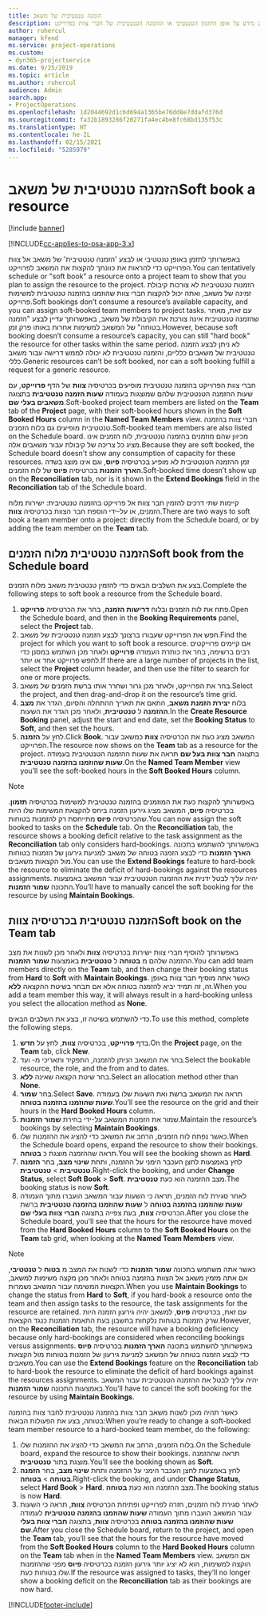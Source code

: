 ```yaml
---
title: הזמנה טנטטיבית של משאב
description: נושא זה מספק מידע על אופן התזמון הטנטטיבי או ההזמנה הטנטטיבית של חברי צוות בפרוייקט.
author: ruhercul
manager: kfend
ms.service: project-operations
ms.custom:
- dyn365-projectservice
ms.date: 9/25/2019
ms.topic: article
ms.author: ruhercul
audience: Admin
search.app:
- ProjectOperations
ms.openlocfilehash: 1d2044692d1c6d694a1365be76dd8e7ddafd376d
ms.sourcegitcommit: fa32b1893286f20271fa4ec4be8fc68bd135f53c
ms.translationtype: HT
ms.contentlocale: he-IL
ms.lasthandoff: 02/15/2021
ms.locfileid: "5285979"
---
```

# <a name="soft-book-a-resource"></a><span data-ttu-id="100ec-103">הזמנה טנטטיבית של משאב</span><span class="sxs-lookup"><span data-stu-id="100ec-103">Soft book a resource</span></span>

[!include [banner](../includes/psa-now-project-operations.md)]

[!INCLUDE[cc-applies-to-psa-app-3.x](../includes/cc-applies-to-psa-app-3x.md)]

<span data-ttu-id="100ec-104">באפשרותך לתזמן באופן טנטטיבי או לבצע 'הזמנה טנטטיבית' של משאב אל צוות הפרוייקט כדי להראות את כוונתך להקצות את המשאב לפרוייקט.</span><span class="sxs-lookup"><span data-stu-id="100ec-104">You can tentatively schedule or "soft book" a resource onto a project team to show that you plan to assign the resource to the project.</span></span> <span data-ttu-id="100ec-105">הזמנות טנטטיביות לא צורכות קיבולת זמינה של משאב, ואתה יכול להקצות חברי צוות שהוזמנו בהזמנה טנטטיבית למשימות פרוייקט.</span><span class="sxs-lookup"><span data-stu-id="100ec-105">Soft bookings don’t consume a resource’s available capacity, and you can assign soft-booked team members to project tasks.</span></span> <span data-ttu-id="100ec-106">עם זאת, מאחר שהזמנה טנטטיבית אינה צורכת את הקיבולת של משאב, באפשרותך עדיין לבצע "הזמנה בטוחה" של המשאב למשימות אחרות באותו פרק זמן.</span><span class="sxs-lookup"><span data-stu-id="100ec-106">However, because soft booking doesn’t consume a resource’s capacity, you can still "hard book" the resource for other tasks within the same period.</span></span> <span data-ttu-id="100ec-107">לא ניתן לבצע הזמנה טנטטיבית של משאבים כלליים, והזמנה טנטטיבית לא יכולה לממש דרישה עבור משאב כללי.</span><span class="sxs-lookup"><span data-stu-id="100ec-107">Generic resources can’t be soft booked, nor can a soft booking fulfill a request for a generic resource.</span></span>

<span data-ttu-id="100ec-108">חברי צוות הפרוייקט בהזמנה טנטטיבית מופיעים בכרטיסיה **צוות** של הדף **פרוייקט**, עם שעות ההזמנה הטנטטיבית שלהם שמוצגות בעמודה **שעות הזמנה טנטטיבית** בתצוגה **משאבים בעלי שם**.</span><span class="sxs-lookup"><span data-stu-id="100ec-108">Soft-booked project team members are listed on the **Team** tab of the **Project** page, with their soft-booked hours shown in the **Soft Booked Hours** column in the **Named Team Members** view.</span></span> <span data-ttu-id="100ec-109">חברי צוות בהזמנה טנטטיבית מופיעים גם בלוח הזמנים.</span><span class="sxs-lookup"><span data-stu-id="100ec-109">Soft-booked team members are also listed on the Schedule board.</span></span> <span data-ttu-id="100ec-110">מכיוון שהם מוזמנים בהזמנה טנטטיבית, לוח הזמנים אינו מציג כל צריכה של קיבולת עבור משאבים אלה.</span><span class="sxs-lookup"><span data-stu-id="100ec-110">Because they are soft booked, the Schedule board doesn't show any consumption of capacity for these resources.</span></span> <span data-ttu-id="100ec-111">זמן ההזמנה הטנטטיבית לא מופיע בכרטיסיה **פיוס**, וגם אינו מוצג בשדה **הארך הזמנות** בכרטיסיה **פיוס** של לוח הזמנים.</span><span class="sxs-lookup"><span data-stu-id="100ec-111">Soft-booked time doesn’t show up on the **Reconciliation** tab, nor is it shown in the **Extend Bookings** field in the **Reconciliation** tab of the Schedule board.</span></span> 

<span data-ttu-id="100ec-112">קיימות שתי דרכים להזמין חבר צוות אל פרוייקט בהזמנה טנטטיבית: ישירות מלוח הזמנים, או על-ידי הוספת חבר הצוות בכרטיסיה **צוות**.</span><span class="sxs-lookup"><span data-stu-id="100ec-112">There are two ways to soft book a team member onto a project: directly from the Schedule board, or by adding the team member on the **Team** tab.</span></span> 

## <a name="soft-book-from-the-schedule-board"></a><span data-ttu-id="100ec-113">הזמנה טנטטיבית מלוח הזמנים</span><span class="sxs-lookup"><span data-stu-id="100ec-113">Soft book from the Schedule board</span></span>
<span data-ttu-id="100ec-114">בצע את השלבים הבאים כדי להזמין טנטטיבית משאב מלוח הזמנים.</span><span class="sxs-lookup"><span data-stu-id="100ec-114">Complete the following steps to soft book a resource from the Schedule board.</span></span> 

1. <span data-ttu-id="100ec-115">פתח את לוח הזמנים ובלוח **דרישות הזמנה**, בחר את הכרטיסיה **פרוייקט**.</span><span class="sxs-lookup"><span data-stu-id="100ec-115">Open the Schedule board, and then in the **Booking Requirements** panel, select the **Project** tab.</span></span>
2. <span data-ttu-id="100ec-116">חפש את הפרוייקט שעבורו ברצונך לבצע הזמנה טנטטיבית של משאב.</span><span class="sxs-lookup"><span data-stu-id="100ec-116">Find the project for which you want to soft book a resource.</span></span> <span data-ttu-id="100ec-117">אם קיימים פרוייקטים רבים ברשימה, בחר את כותרת העמודה **פרוייקט** ולאחר מכן השתמש במסנן כדי לחפש פרוייקט אחד או יותר.</span><span class="sxs-lookup"><span data-stu-id="100ec-117">If there are a large number of projects in the list, select the **Project** column header, and then use the filter to search for one or more projects.</span></span>
3. <span data-ttu-id="100ec-118">בחר את הפרוייקט, ולאחר מכן גרור ושחרר אותו ברשת הזמנים של משאב.</span><span class="sxs-lookup"><span data-stu-id="100ec-118">Select the project, and then drag-and-drop it on the resource’s time grid.</span></span>
5. <span data-ttu-id="100ec-119">בלוח **יצירת הזמנת משאב**, התאם את תאריך ההתחלה והסיום, הגדר את **מצב ההזמנה** ל **טנטטיבית**, ולאחר מכן הגדר את השעות.</span><span class="sxs-lookup"><span data-stu-id="100ec-119">In the **Create Resource Booking** panel, adjust the start and end date, set the **Booking Status** to **Soft**, and then set the hours.</span></span> 
6. <span data-ttu-id="100ec-120">לחץ על **הזמנה**.</span><span class="sxs-lookup"><span data-stu-id="100ec-120">Click **Book**.</span></span> <span data-ttu-id="100ec-121">המשאב מציג כעת את הכרטיסיה **צוות** כמשאב עבור הפרוייקט.</span><span class="sxs-lookup"><span data-stu-id="100ec-121">The resource now shows on the **Team** tab as a resource for the project.</span></span> <span data-ttu-id="100ec-122">בתצוגה **חבר צוות בעל שם** תראה את שעות ההזמנה הטנטטיבית בעמודה **שעות שהוזמנו בהזמנה טנטטיבית**‬‬.</span><span class="sxs-lookup"><span data-stu-id="100ec-122">On the **Named Team Member** view you’ll see the soft-booked hours in the **Soft Booked Hours** column.</span></span>

> [!NOTE]
> <span data-ttu-id="100ec-123">באפשרותך להקצות כעת את המוזמנים בהזמנה טנטטיבית למשימות‬‬ בכרטיסיה **תזמון**. בכרטיסיה **פיוס**, המשאב מציג גירעון הזמנה ביחס להקצאת המשימות שלו היות שהכרטיסיה **פיוס** מתייחסת רק להזמנות בטוחות.</span><span class="sxs-lookup"><span data-stu-id="100ec-123">You can now assign the soft booked to tasks on the **Schedule** tab. On the **Reconciliation** tab, the resource shows a booking deficit relative to the task assignment as the **Reconciliation** tab only considers hard-bookings.</span></span> <span data-ttu-id="100ec-124">באפשרותך להשתמש בתכונה **הארך הזמנות** כדי לבצע הזמנה בטוחה של משאב למניעת גירעון של הזמנות בטוחות מול הקצאות משאבים.</span><span class="sxs-lookup"><span data-stu-id="100ec-124">You can use the **Extend Bookings** feature to hard-book the resource to eliminate the deficit of hard-bookings against the resources assignments.</span></span> <span data-ttu-id="100ec-125">יהיה עליך לבטל ידנית את ההזמנה הטנטטיבית‬‬ עבור המשאב באמצעות התכונה **שמור הזמנות**.</span><span class="sxs-lookup"><span data-stu-id="100ec-125">You’ll have to manually cancel the soft booking for the resource by using **Maintain Bookings**.</span></span>

## <a name="soft-book-on-the-team-tab"></a><span data-ttu-id="100ec-126">הזמנה טנטטיבית‬‬ בכרטיסיה צוות</span><span class="sxs-lookup"><span data-stu-id="100ec-126">Soft book on the Team tab</span></span>

<span data-ttu-id="100ec-127">באפשרותך להוסיף חברי צוות ישירות בכרטיסיה **צוות** ולאחר מכן לשנות את מצב ההזמנה שלהם מ **בטוחה** ל **טנטטיבית‬** באמצעות **שמור הזמנות**.</span><span class="sxs-lookup"><span data-stu-id="100ec-127">You can add team members directly on the **Team** tab, and then change their booking status from **Hard** to **Soft** with **Maintain Bookings**.</span></span> <span data-ttu-id="100ec-128">כאשר אתה מוסיף חבר צוות באופן זה, זה תמיד יביא להזמנה בטוחה אלא אם תבחר בשיטת ההקצאה **ללא**.</span><span class="sxs-lookup"><span data-stu-id="100ec-128">When you add a team member this way, it will always result in a hard-booking unless you select the allocation method as **None**.</span></span>

<span data-ttu-id="100ec-129">כדי להשתמש בשיטה זו, בצע את השלבים הבאים.</span><span class="sxs-lookup"><span data-stu-id="100ec-129">To use this method, complete the following steps.</span></span>

1. <span data-ttu-id="100ec-130">בדף **פרוייקט**, בכרטיסיה **צוות**, לחץ על **חדש**.</span><span class="sxs-lookup"><span data-stu-id="100ec-130">On the **Project** page, on the **Team** tab, click **New**.</span></span>
2. <span data-ttu-id="100ec-131">בחר את המשאב הניתן להזמנה, התפקיד ותאריכי מ- ועד.</span><span class="sxs-lookup"><span data-stu-id="100ec-131">Select the bookable resource, the role, and the from and to dates.</span></span>
3. <span data-ttu-id="100ec-132">בחר שיטת הקצאה שאינה **ללא**.</span><span class="sxs-lookup"><span data-stu-id="100ec-132">Select an allocation method other than **None**.</span></span>
4. <span data-ttu-id="100ec-133">בחר **שמור**.</span><span class="sxs-lookup"><span data-stu-id="100ec-133">Select **Save**.</span></span> <span data-ttu-id="100ec-134">תראה את המשאב ברשת ואת השעות שלו בעמודה **שעות שהוזמנו בהזמנה בטוחה‬‬**.</span><span class="sxs-lookup"><span data-stu-id="100ec-134">You’ll see the resource on the grid and their hours in the **Hard Booked Hours** column.</span></span>
5. <span data-ttu-id="100ec-135">שמור את הזמנות המשאב על-ידי בחירת **שמור הזמנות**.</span><span class="sxs-lookup"><span data-stu-id="100ec-135">Maintain the resource’s bookings by selecting **Maintain Bookings**.</span></span>
6. <span data-ttu-id="100ec-136">כאשר נפתח לוח הזמנים, הרחב את המשאב כדי להציג את ההזמנות שלו.</span><span class="sxs-lookup"><span data-stu-id="100ec-136">When the Schedule board opens, expand the resource to show their bookings.</span></span> <span data-ttu-id="100ec-137">תראה שההזמנה מוצגת כ **בטוחה**.</span><span class="sxs-lookup"><span data-stu-id="100ec-137">You will see the booking shown as **Hard**.</span></span>
7. <span data-ttu-id="100ec-138">לחץ באמצעות לחצן העכבר הימני על ההזמנה, ותחת **שינוי מצב**, בחר **הזמנה טנטטיבית** \> **טנטטיבית**.</span><span class="sxs-lookup"><span data-stu-id="100ec-138">Right-click the booking, and under **Change Status**, select **Soft Book** \> **Soft**.</span></span> <span data-ttu-id="100ec-139">מצב ההזמנה הוא כעת **טנטטיבית**.</span><span class="sxs-lookup"><span data-stu-id="100ec-139">The booking status is now **Soft**.</span></span>
8. <span data-ttu-id="100ec-140">לאחר סגירת לוח הזמנים, תראה כי השעות עבור המשאב הועברו מתוך העמודה ‏‫**שעות שהוזמנו בהזמנה בטוחה**‬‬ ל **שעות שהוזמנו בהזמנה טנטטיבית**‬‬ ברשת הכרטיסיה **צוות**, בעת צפייה בתצוגה **חברי צוות בעלי שם**.</span><span class="sxs-lookup"><span data-stu-id="100ec-140">After you close the Schedule board, you’ll see that the hours for the resource have moved from the **Hard Booked Hours** column to the **Soft Booked Hours** on the **Team** tab grid, when looking at the **Named Team Members** view.</span></span>

> [!NOTE]
> <span data-ttu-id="100ec-141">כאשר אתה משתמש בתכונה **שמור הזמנות** כדי לשנות את המצב מ **בטוח** ל **טנטטיבי**, אם אתה מזמין משאב אל הצוות בהזמנה בטוחה ולאחר מכן מקצה משימות למשאב, הקצאות המשימה עבור המשאב נשמרות.</span><span class="sxs-lookup"><span data-stu-id="100ec-141">When you use **Maintain Bookings** to change the status from **Hard** to **Soft**, if you hard-book a resource onto the team and then assign tasks to the resource, the task assignments for the resource are retained.</span></span> <span data-ttu-id="100ec-142">עם זאת, בכרטיסיה **פיוס**, למשאב יהיה גירעון הזמנה היות שרק הזמנות בטוחות נלקחות בחשבון בעת התאמת הזמנות כנגד הקצאות.</span><span class="sxs-lookup"><span data-stu-id="100ec-142">However, on the **Reconciliation** tab, the resource will have a booking deficiency because only hard-bookings are considered when reconciling bookings versus assignments.</span></span> <span data-ttu-id="100ec-143">באפשרותך להשתמש בתכונה **הארך הזמנות** בכרטיסיה **פיוס** כדי לבצע הזמנה בטוחה של המשאב למניעת גירעון של הזמנות בטוחות מול הקצאות משאבים.</span><span class="sxs-lookup"><span data-stu-id="100ec-143">You can use the **Extend Bookings** feature on the **Reconciliation** tab to hard-book the resource to eliminate the deficit of hard bookings against the resources assignments.</span></span> <span data-ttu-id="100ec-144">יהיה עליך לבטל את ההזמנה הטנטטיבית‬‬ עבור המשאב באמצעות התכונה **שמור הזמנות**.</span><span class="sxs-lookup"><span data-stu-id="100ec-144">You’ll have to cancel the soft booking for the resource by using **Maintain Bookings**.</span></span>

<span data-ttu-id="100ec-145">כאשר תהיה מוכן לשנות משאב חבר צוות בהזמנה טנטטיבית לחבר צוות בהזמנה בטוחה, בצע את הפעולות הבאות:</span><span class="sxs-lookup"><span data-stu-id="100ec-145">When you’re ready to change a soft-booked team member resource to a hard-booked team member, do the following:</span></span>

1. <span data-ttu-id="100ec-146">בלוח הזמנים, הרחב את המשאב כדי להציג את ההזמנות שלו.</span><span class="sxs-lookup"><span data-stu-id="100ec-146">On the Schedule board, expand the resource to show their bookings.</span></span> <span data-ttu-id="100ec-147">תראה שההזמנה מוצגת בתור **טנטטיבית**.</span><span class="sxs-lookup"><span data-stu-id="100ec-147">You’ll see the booking shown as **Soft**.</span></span>
2. <span data-ttu-id="100ec-148">לחץ באמצעות לחצן העכבר הימני על ההזמנה ותחת **שינוי מצב**, בחר **הזמנה בטוחה** \> **בטוחה**.</span><span class="sxs-lookup"><span data-stu-id="100ec-148">Right-click the booking, and under **Change Status**, select **Hard Book** \> **Hard**.</span></span> <span data-ttu-id="100ec-149">מצב ההזמנה הוא כעת **בטוחה**.</span><span class="sxs-lookup"><span data-stu-id="100ec-149">The booking status is now **Hard**.</span></span>
3. <span data-ttu-id="100ec-150">לאחר סגירת לוח הזמנים, חזרה לפרוייקט ופתיחת הכרטיסיה **צוות**, תראה כי השעות עבור המשאב הועברו מתוך העמודה **שעות שהוזמנו בהזמנה טנטטיבית**‬‬‬‬ לעמודה **שעות שהוזמנו בהזמנה בטוחה** בכרטיסיה **צוות**, בתצוגה **חברי צוות בעלי שם**.</span><span class="sxs-lookup"><span data-stu-id="100ec-150">After you close the Schedule board, return to the project, and open the **Team** tab, you’ll see that the hours for the resource have moved from the **Soft Booked Hours** column to the **Hard Booked Hours** column on the **Team** tab when in the **Named Team Members** view.</span></span> <span data-ttu-id="100ec-151">אם המשאב הוקצה למשימות, הוא לא יציג יותר גירעון הזמנה בכרטיסיה **פיוס** מפני שההזמנות שלו בטוחות כעת.</span><span class="sxs-lookup"><span data-stu-id="100ec-151">If the resource was assigned to tasks, they’ll no longer show a booking deficit on the **Reconciliation** tab as their bookings are now hard.</span></span>



[!INCLUDE[footer-include](../includes/footer-banner.md)]